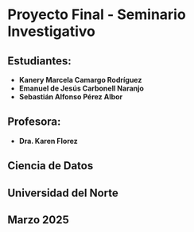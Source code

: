 # **Proyecto Final - Seminario Investigativo**

## **Estudiantes:**
- **Kanery Marcela Camargo Rodríguez**
- **Emanuel de Jesús Carbonell Naranjo**
- **Sebastián Alfonso Pérez Albor**

## **Profesora:**
- **Dra. Karen Florez**

## **Ciencia de Datos**
## **Universidad del Norte**
## **Marzo 2025**


